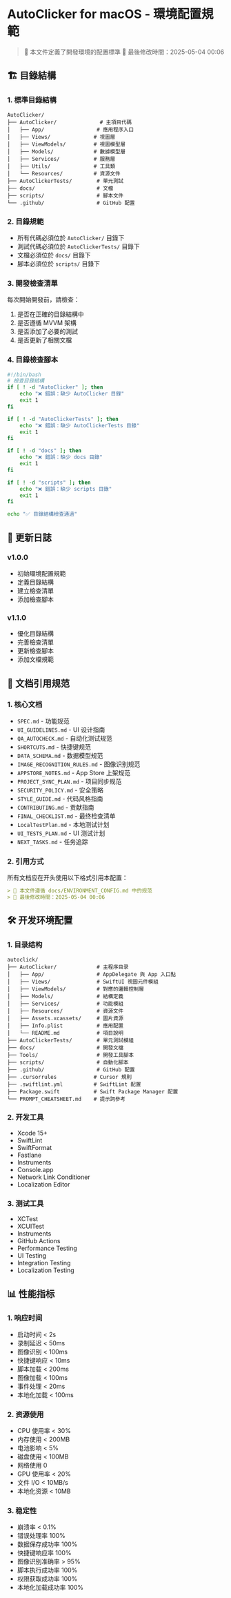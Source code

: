 # AutoClicker for macOS - 環境配置規範

> 📁 本文件定義了開發環境的配置標準
> 📅 最後修改時間：2025-05-04 00:06

## 🏗 目錄結構

### 1. 標準目錄結構
```
AutoClicker/
├── AutoClicker/              # 主項目代碼
│   ├── App/                 # 應用程序入口
│   ├── Views/              # 視圖層
│   ├── ViewModels/         # 視圖模型層
│   ├── Models/             # 數據模型層
│   ├── Services/           # 服務層
│   ├── Utils/              # 工具類
│   └── Resources/          # 資源文件
├── AutoClickerTests/        # 單元測試
├── docs/                    # 文檔
├── scripts/                 # 腳本文件
└── .github/                 # GitHub 配置
```

### 2. 目錄規範
- 所有代碼必須位於 `AutoClicker/` 目錄下
- 測試代碼必須位於 `AutoClickerTests/` 目錄下
- 文檔必須位於 `docs/` 目錄下
- 腳本必須位於 `scripts/` 目錄下

### 3. 開發檢查清單
每次開始開發前，請檢查：
1. 是否在正確的目錄結構中
2. 是否遵循 MVVM 架構
3. 是否添加了必要的測試
4. 是否更新了相關文檔

### 4. 目錄檢查腳本
```bash
#!/bin/bash
# 檢查目錄結構
if [ ! -d "AutoClicker" ]; then
    echo "❌ 錯誤：缺少 AutoClicker 目錄"
    exit 1
fi

if [ ! -d "AutoClickerTests" ]; then
    echo "❌ 錯誤：缺少 AutoClickerTests 目錄"
    exit 1
fi

if [ ! -d "docs" ]; then
    echo "❌ 錯誤：缺少 docs 目錄"
    exit 1
fi

if [ ! -d "scripts" ]; then
    echo "❌ 錯誤：缺少 scripts 目錄"
    exit 1
fi

echo "✅ 目錄結構檢查通過"
```

## 🔄 更新日誌

### v1.0.0
- 初始環境配置規範
- 定義目錄結構
- 建立檢查清單
- 添加檢查腳本

### v1.1.0
- 優化目錄結構
- 完善檢查清單
- 更新檢查腳本
- 添加文檔規範

## 📁 文档引用规范

### 1. 核心文档
- `SPEC.md` - 功能规范
- `UI_GUIDELINES.md` - UI 设计指南
- `QA_AUTOCHECK.md` - 自动化测试规范
- `SHORTCUTS.md` - 快捷键规范
- `DATA_SCHEMA.md` - 数据模型规范
- `IMAGE_RECOGNITION_RULES.md` - 图像识别规范
- `APPSTORE_NOTES.md` - App Store 上架规范
- `PROJECT_SYNC_PLAN.md` - 项目同步规范
- `SECURITY_POLICY.md` - 安全策略
- `STYLE_GUIDE.md` - 代码风格指南
- `CONTRIBUTING.md` - 贡献指南
- `FINAL_CHECKLIST.md` - 最终检查清单
- `LocalTestPlan.md` - 本地测试计划
- `UI_TESTS_PLAN.md` - UI 测试计划
- `NEXT_TASKS.md` - 任务追踪

### 2. 引用方式
所有文档应在开头使用以下格式引用本配置：
```markdown
> 📁 本文件遵循 docs/ENVIRONMENT_CONFIG.md 中的规范
> 📅 最後修改時間：2025-05-04 00:06
```

## 🛠 开发环境配置

### 1. 目录结构
```
autoclick/
├── AutoClicker/             # 主程序目录
│   ├── App/                 # AppDelegate 與 App 入口點
│   ├── Views/               # SwiftUI 視圖元件模組
│   ├── ViewModels/          # 對應的邏輯控制層
│   ├── Models/              # 結構定義
│   ├── Services/            # 功能模組
│   ├── Resources/           # 資源文件
│   ├── Assets.xcassets/     # 圖片資源
│   ├── Info.plist           # 應用配置
│   └── README.md            # 項目說明
├── AutoClickerTests/        # 單元測試模組
├── docs/                    # 開發文檔
├── Tools/                   # 開發工具腳本
├── scripts/                 # 自動化腳本
├── .github/                 # GitHub 配置
├── .cursorrules            # Cursor 規則
├── .swiftlint.yml          # SwiftLint 配置
├── Package.swift           # Swift Package Manager 配置
└── PROMPT_CHEATSHEET.md    # 提示詞參考
```

### 2. 开发工具
- Xcode 15+
- SwiftLint
- SwiftFormat
- Fastlane
- Instruments
- Console.app
- Network Link Conditioner
- Localization Editor

### 3. 测试工具
- XCTest
- XCUITest
- Instruments
- GitHub Actions
- Performance Testing
- UI Testing
- Integration Testing
- Localization Testing

## 📊 性能指标

### 1. 响应时间
- 启动时间 < 2s
- 录制延迟 < 50ms
- 图像识别 < 100ms
- 快捷键响应 < 10ms
- 脚本加载 < 200ms
- 图像加载 < 100ms
- 事件处理 < 20ms
- 本地化加载 < 100ms

### 2. 资源使用
- CPU 使用率 < 30%
- 内存使用 < 200MB
- 电池影响 < 5%
- 磁盘使用 < 100MB
- 网络使用 0
- GPU 使用率 < 20%
- 文件 I/O < 10MB/s
- 本地化资源 < 10MB

### 3. 稳定性
- 崩溃率 < 0.1%
- 错误处理率 100%
- 数据保存成功率 100%
- 快捷键响应率 100%
- 图像识别准确率 > 95%
- 脚本执行成功率 100%
- 权限获取成功率 100%
- 本地化加载成功率 100% 